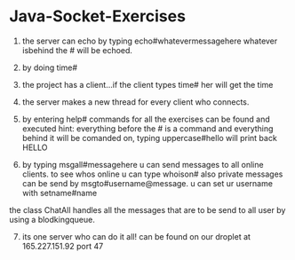 # Java-Socket-Exercises

1) the server can echo  by typing echo#whatevermessagehere
whatever isbehind the # will be echoed.

2) by doing time#

3) the project has a client...if the client types time#  her will get the time

4) the server makes a new thread for every client who connects.

5) by entering help#  commands for all the exercises can be found and executed
hint:  everything before the # is a command and everything behind it will be comanded on, typing uppercase#hello will print back HELLO

6) by typing msgall#messagehere   u can send messages to all online clients. to see whos online u can type whoison#
also private messages can be send by msgto#username@message.
u can set ur username with setname#name

the class ChatAll handles all the messages that are to be send to all user by using a blodkingqueue.

7) its one server who can do it all!  can be found on our droplet at 165.227.151.92 port 47
